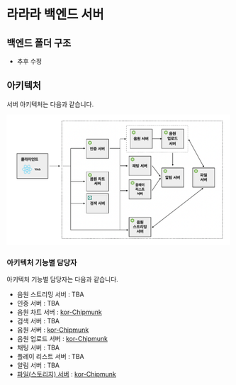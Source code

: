 # 라라라 백엔드 서버

## 백엔드 폴더 구조

- 추후 수정

## 아키텍처

서버 아키텍처는 다음과 같습니다.

![아키텍처](./images/architecture.png)

### 아키텍처 기능별 담당자

아키텍처 기능별 담당자는 다음과 같습니다.

- 음원 스트리밍 서버 : TBA
- 인증 서버 : TBA
- 음원 차트 서버 : [kor-Chipmunk](https://www.github.com/kor-Chipmunk)
- 검색 서버 : TBA
- 음원 서버 : [kor-Chipmunk](https://www.github.com/kor-Chipmunk)
- 음원 업로드 서버 : [kor-Chipmunk](https://www.github.com/kor-Chipmunk)
- 채팅 서버 : TBA
- 플레이 리스트 서버 : TBA
- 알림 서버 : TBA
- [파일(스토리지) 서버](./storage-server/README.md) : [kor-Chipmunk](https://www.github.com/kor-Chipmunk)

